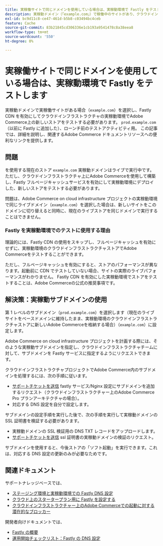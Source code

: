 ```yaml
---
title: 実稼働サイトで同じドメインを使用している場合は、実稼動環境で Fastly をテストします
description: 実稼動ドメイン（「example.com」）で稼働中のサイトがあり、クラウドインフラストラクチャの実稼動環境で Fastly CDN を有効にしてAdobe Commerceで新しいストアをテストする必要がある場合は、ローンチ前のテストアクティビティには、以前に Fastly に追加したサブドメイン（「prod.example.com」など）を使用することをお勧めします。 この記事では、詳細を説明し、関連するAdobe Commerce ドキュメントリソースへの便利なリンクを提供します。
exl-id: bc9d11c8-ce47-461d-b5b8-c03494bc4ceb
feature: Cache
source-git-commit: 83b21845cd306336e1cb193a9541478c8a38eea8
workflow-type: tm+mt
source-wordcount: '550'
ht-degree: 0%

---
```


# 実稼働サイトで同じドメインを使用している場合は、実稼動環境で Fastly をテストします

実稼動ドメインで実稼働サイトがある場合（`example.com`）を選択し、Fastly CDN を有効にしてクラウドインフラストラクチャの実稼動環境でAdobe Commerce上の新しいストアをテストする必要があります。 `prod.example.com`（以前に Fastly に追加した）、ローンチ前のテストアクティビティ用。 この記事では、詳細を説明し、関連するAdobe Commerce ドキュメントリソースへの便利なリンクを提供します。

## 問題

を使用する現在のストア `example.com` 実稼動ドメインはライブで実行中です。 ただし、クラウドインフラストラクチャ上にAdobe Commerceを使用して構築し、Fastly フルページキャッシュサービスを有効にして実稼動環境にデプロイした、新しいストアをテストする必要があります。

問題は、Adobe Commerce on cloud infrastructure プロジェクトの実稼動環境で同じライブドメイン（`example.com`）を選択した場合は、新しいサイトをこのドメインに切り替えると同時に、現在のライブストアを同じドメインで実行することはできません。

### Fastly を実稼動環境でのテストに使用する理由

理論的には、Fastly CDN の使用をスキップし、フルページキャッシュを有効にせずに、実稼動環境のクラウドインフラストラクチャストアでAdobe Commerceをテストすることができます。

ただし、フルページキャッシュを有効にすると、ストアのパフォーマンスが異なります。起動前に CDN でテストしていない場合、サイトの実際のライブパフォーマンスがわかりません。 Fastly CDN を有効にした実稼動環境でストアをテストすることは、Adobe Commerceの公式の推奨事項です。

## 解決策：実稼動サブドメインの使用

第 1 レベルのサブドメイン（`prod.example.com`）を選択します（現在のライブサイトをベースドメインに維持したまま、実稼動環境のクラウドインフラストラクチャストアに新しいAdobe Commerceを格納する場合）（`example.com`）に設定します。

Adobe Commerce on cloud infrastructure プロジェクトを計画する際には、そのような実稼動サブドメインを指定し、クラウドインフラストラクチャチームに対して、サブドメインを Fastly サービスに指定するようにリクエストできます。

クラウドインフラストラクチャプロジェクトでAdobe Commerce内のサブドメインを処理するには、次の手順に従います。

* [サポートチケットを送信](/help/help-center-guide/help-center/magento-help-center-user-guide.md#submit-ticket) fastly サービス/Nginx 設定にサブドメインを追加するリクエスト（クラウドインフラストラクチャー上のAdobe Commerce Pro プランアーキテクチャの場合）。
* 対応する DNS 設定を自分で設定します。

サブドメインの設定手順を実行した後で、次の手順を実行して実稼動ドメインの SSL 証明書を検証する必要があります。

* 実稼動ドメインの SSL 検証用の DNS TXT レコードをアップロードします。
* [サポートチケットを送信](/help/help-center-guide/help-center/magento-help-center-user-guide.md#submit-ticket) ssl 証明書の実稼動ドメインの検証のリクエスト。

サブドメインを使用すると、今後ストアの「ソフト起動」を実行できます。これは、対応する DNS 設定の更新のみが必要なためです。

## 関連ドキュメント

サポートナレッジベースでは、

* [ステージング環境と実稼動環境での Fastly DNS 設定](https://experienceleague.adobe.com/docs/commerce-knowledge-base/kb/how-to/configure-fastly-dns-settings-on-staging-and-production-environments.html)
* [クラウド上のスタータープラン用に Fastly を設定する](https://experienceleague.adobe.com/docs/commerce-knowledge-base/kb/how-to/set-up-fastly-for-starter-plan-on-cloud.html)
* [クラウドインフラストラクチャー上のAdobe Commerceでの起動に対する潜在的なブロッカー](https://experienceleague.adobe.com/docs/commerce-knowledge-base/kb/troubleshooting/miscellaneous/blockers-launching-on-magento-commerce-cloud.html)

開発者向けドキュメントでは、

* [Fastly の概要](https://experienceleague.adobe.com/docs/commerce-cloud-service/user-guide/cdn/fastly.html)
* [運用開始チェックリスト：Fastly の DNS 設定](https://experienceleague.adobe.com/docs/commerce-cloud-service/user-guide/launch/checklist.html)
